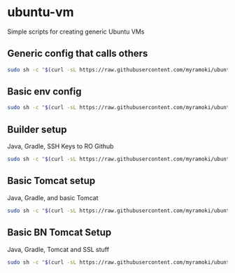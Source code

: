 # ubuntu-vm

Simple scripts for creating generic Ubuntu VMs

## Generic config that calls others

```bash
sudo sh -c "$(curl -sL https://raw.githubusercontent.com/myramoki/ubuntu-vm/main/setup.sh)"
```

## Basic env config

```bash
sudo sh -c "$(curl -sL https://raw.githubusercontent.com/myramoki/ubuntu-vm/main/setup-basic.sh)"
```

## Builder setup

Java, Gradle, SSH Keys to RO Github

```bash
sudo sh -c "$(curl -sL https://raw.githubusercontent.com/myramoki/ubuntu-vm/main/setup-builder.sh)"
```

## Basic Tomcat setup

Java, Gradle, and basic Tomcat

```bash
sudo sh -c "$(curl -sL https://raw.githubusercontent.com/myramoki/ubuntu-vm/main/setup-tomcat.sh)"
```

## Basic BN Tomcat Setup

Java, Gradle, Tomcat and SSL stuff

```bash
sudo sh -c "$(curl -sL https://raw.githubusercontent.com/myramoki/ubuntu-vm/main/setup-biznuvo.sh)"
```
